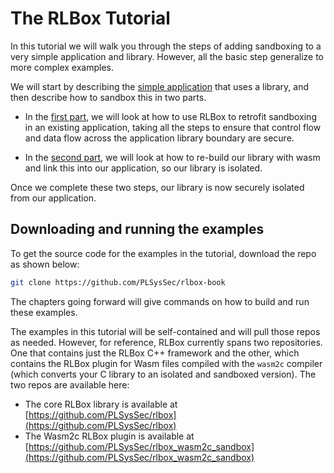 # The RLBox Tutorial

In this tutorial we will walk you through the steps of adding sandboxing to a
very simple application and library. However, all the basic step generalize to
more complex examples.

We will start by describing the [simple application](./chapters/example.md) that
uses a library, and then describe how to sandbox this in two parts.

- In the [first part](./chapters/noop-sandbox.md), we will look at how to use
RLBox to retrofit sandboxing in an existing application, taking all the steps to
ensure that control flow and data flow across the application library boundary
are secure.

- In the [second part](/chapters/wasm-sandbox.md), we will look at how to
re-build our library with wasm and link this into our application, so our
library is isolated.

Once we complete these two steps, our library is now securely isolated from our
application.

## Downloading and running the examples

To get the source code for the examples in the tutorial, download the repo as
shown below:

```bash
git clone https://github.com/PLSysSec/rlbox-book
```

The chapters going forward will give commands on how to build and run these
examples.

The examples in this tutorial will be self-contained and will pull those repos
as needed. However, for reference, RLBox currently spans two repositories. One
that contains just the RLBox C++ framework and the other, which contains the
RLBox plugin for Wasm files compiled with the `wasm2c` compiler (which converts
your C library to an isolated and sandboxed version). The two repos are
available here:

- The core RLBox library is available at [https://github.com/PLSysSec/rlbox](https://github.com/PLSysSec/rlbox)
- The Wasm2c RLBox plugin is available at [https://github.com/PLSysSec/rlbox_wasm2c_sandbox](https://github.com/PLSysSec/rlbox_wasm2c_sandbox)


